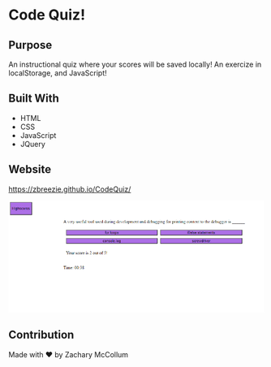 # Code Quiz!

## Purpose
An instructional quiz where your scores will be saved locally! An exercize in localStorage, and JavaScript!

## Built With
* HTML
* CSS
* JavaScript
* JQuery

## Website
https://zbreezie.github.io/CodeQuiz/

![](CodeQuiz.png)

## Contribution
Made with ❤️ by Zachary McCollum
